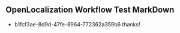 ## OpenLocalization Workflow Test MarkDown
* b1fcf3ae-8d9d-47fe-8964-772362a359b6 thanks!

<!--HONumber=Aug16_HO4-->



